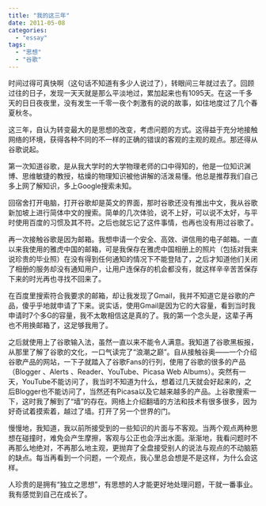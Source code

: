 ```yaml
---
title: "我的这三年"
date: 2011-05-08
categories: 
  - "essay"
tags: 
  - "思想"
  - "谷歌"
---
```


时间过得可真快啊（这句话不知道有多少人说过了），转眼间三年就过去了。回顾过往的日子，发现一天天就是那么平淡地过，累加起来也有1095天。在这一千多天的日日夜夜里，没有发生一千零一夜个刺激有的说的故事，如往地度过了几个春夏秋冬。

这三年，自认为转变最大的是思想的改变，考虑问题的方式。这得益于充分地接触网络的环境，获得各种不同的不一样的正确的错误的客观的主观的观点。那还得从谷歌说起。

第一次知道谷歌，是从我大学时的大学物理老师的口中得知的，他是一位知识渊博、思维敏捷的教授，枯燥的物理知识被他讲解的活泼易懂。他总是推荐我们自己多上网了解知识，多上Google搜索未知。

回宿舍打开电脑，打开谷歌却是英文的界面，那时谷歌还没有推出中文，我从谷歌新加坡上进行简体中文的搜索。简单的几次体验，说不上好，可以说不太好，与平时使用百度的习惯及其不符。之后也就忘记了这件事情，也再也没有用过谷歌了。

再一次接触谷歌是因为邮箱。我想申请一个安全、高效、讲信用的电子邮箱。一直以来我使用的雅虎中国的邮箱，可是我保存在雅虎中国相册上的照片（包括对我来说珍贵的毕业照）在没有得到任何通知的情况下不能登陆了，之后才知道他们关闭了相册的服务却没有通知用户，让用户连保存的机会都没有，就这样辛辛苦苦保存下来的时光再也寻找不回来了。

在百度里搜索符合我要求的邮箱，却让我发现了Gmail，我并不知道它是谷歌的产品，傻乎乎地就申请了下来。说实话，使用Gmail是因为它的大容量，看到当时我申请时7个多G的容量，我不太敢相信这是真的了。我的第一个念头是，这辈子再也不用换邮箱了，这足够我用了。

之后就使用上了谷歌输入法，虽然一直以来不能令人满意。我知道了谷歌黑板报，从那里了解了谷歌的文化，一口气读完了“浪潮之巅”。自从接触谷奥——一个介绍谷歌产品的网站，一下子就踏入了谷歌Fans的行列，使用了谷歌的很多的产品（Blogger 、Alerts 、Reader、YouTube、Picasa Web Albums）。突然有一天，YouTube不能访问了，我当时不知道为什么，想着过几天就会好起来的，之后Blogger也不能访问了，当然还有Picasa以及它越来越多的产品。上谷歌搜索一下，这时我了解到了“墙”的存在。网络上介绍翻墙的方法和技术有很多很多，因为好奇试着摸索着，越过了墙。打开了另一个世界的门。

慢慢地，我知道，我以前所接受到的一些知识的片面与不客观。当两个观点两种思想在碰撞时，难免会产生摩擦，客观与公正也会浮出水面。渐渐地，我看问题时不再那么地绝对，不再那么地主观，更抛弃了全盘接受别人的说法与观点的不动脑筋的缺点。每当再看到一个问题，一个观点，我心里总会想是不是这样，为什么会这样。

人珍贵的是拥有“独立之思想”，有思想的人才能更好地处理问题，干就一番事业。我有感觉到自己在成长了。
